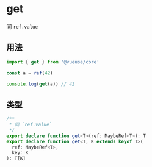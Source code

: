 # get

同 `ref.value`

## 用法

```ts
import { get } from '@vueuse/core'

const a = ref(42)

console.log(get(a)) // 42
```

## 类型

```ts
/**
 * 同 `ref.value`
 */
export declare function get<T>(ref: MaybeRef<T>): T
export declare function get<T, K extends keyof T>(
  ref: MaybeRef<T>,
  key: K
): T[K]
```
